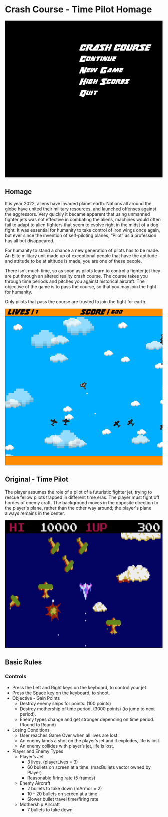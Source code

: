 # Crash Course - Time Pilot Homage

![Screenshot](gameplay.gif)
## Homage
It is year 2022, aliens have invaded planet earth. Nations all around the globe have united their military resources, and launched offenses against the aggressors. Very quickly it became apparent that using unmanned fighter jets was not effective in combating the aliens, machines would often fail to adapt to alien fighters that seem to evolve right in the midst of a dog fight. It was essential for humanity to take control of iron wings once again, but ever since the invention of self-piloting planes, “Pilot” as a profession has all but disappeared. 

For humanity to stand a chance a new generation of pilots has to be made. An Elite military unit  made up of exceptional people that have the aptitude and attitude to be at altitude is made, you are one of these people. 

There isn’t much time, so as soon as pilots learn to control a fighter jet they are put through an altered reality crash course. The course takes you through time periods and pitches you against historical aircraft.  The objective of the game is to pass the course, so that you may join the fight for humanity. 

Only pilots that pass the course are trusted to join the fight for earth.

![Screenshot](CrashCourse.png)

## Original - Time Pilot
The player assumes the role of a pilot of a futuristic fighter jet, trying to rescue fellow pilots trapped in different time eras. The player must fight off hordes of enemy craft. The background moves in the opposite direction to the player's plane, rather than the other way around; the player's plane always remains in the center.

![Screenshot](TimePilot.png)

## Basic Rules
### Controls
- Press the Left and Right keys on the keyboard, to control your jet. 
- Press the Space key on the keyboard, to shoot.
- Objective - Gain Points
  - Destroy enemy ships for points. (100 points)
  - Destroy mothership of time period. (3000 points) (to jump to next period).
  - Enemy types change and get stronger depending on time period.(Round to Round)
- Losing Conditions
  - User reaches Game Over when all lives are lost.
  - An enemy  lands a shot on the player’s jet and it explodes, life is lost. 
  - An enemy collides with player’s jet, life is lost.
- Player and Enemy Types
  - Player’s Jet
    - 3 lives. (playerLives = 3) 
    - 60 bullets on screen at a time. (maxBullets vector owned by Player)
    - Reasonable firing rate  (5 frames)
  - Enemy Aircraft
    - 2 bullets to take down (mArmor = 2)
    - 10 - 20 bullets on screen at a time
    - Slower bullet travel time/firing rate 
  - Mothership Aircraft 
    - 7 bullets to take down 

